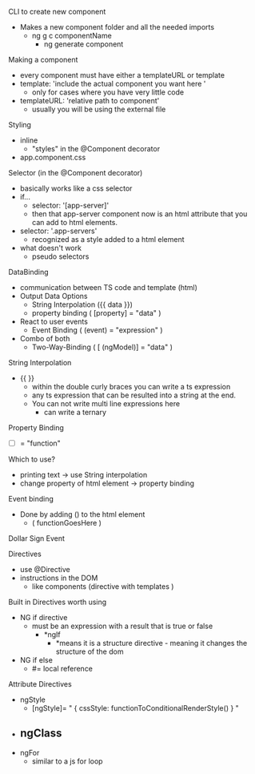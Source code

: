 CLI to create new component
- Makes a new component folder and all the needed imports
  - ng g c componentName
    - ng generate component

Making a component 
- every component must have either a templateURL or template
- template: 'include the actual component you want here '
  - only for cases where you have very little code
- templateURL: 'relative path to component'
  - usually you will be using the external file

Styling
- inline
  - "styles" in the @Component decorator
- app.component.css

Selector (in the @Component decorator)
- basically works like a css selector
- if...
  - selector: '[app-server]'
  - then that app-server component now is an html attribute that you can add to html elements. 
- selector: '.app-servers'
  - recognized as a style added to a html element
- what doesn't work 
  - pseudo selectors

DataBinding
- communication between TS code and template (html)
- Output Data Options 
  - String Interpolation ({{ data }})
  - property binding ( [property] = "data" )
- React to user events
  - Event Binding ( (event) = "expression" )
- Combo of both 
  - Two-Way-Binding ( [ (ngModel)] = "data" )

String Interpolation 
- {{ }}
  - within the double curly braces you can write a ts expression 
  - any ts expression that can be resulted into a string at the end. 
  - You can not write multi line expressions here 
    - can write a ternary

Property Binding 
- [ ] = "function"

Which to use? 
- printing text -> use String interpolation 
- change property of html element -> property binding

Event binding 
- Done by adding () to the html element
  - ( functionGoesHere )

Dollar Sign Event

Directives 
- use @Directive
- instructions in the DOM 
  - like components (directive with templates )

Built in Directives worth using 
- NG if directive
  - must be an expression with a result that is true or false
    - *ngIf 
      - *means it is a structure directive - meaning it changes the structure of the dom
- NG if else 
  - #= local reference

Attribute Directives 
- ngStyle 
  - [ngStyle]= " { cssStyle: functionToConditionalRenderStyle() } "
- ngClass
  - 
- ngFor 
  - similar to a js for loop 




















